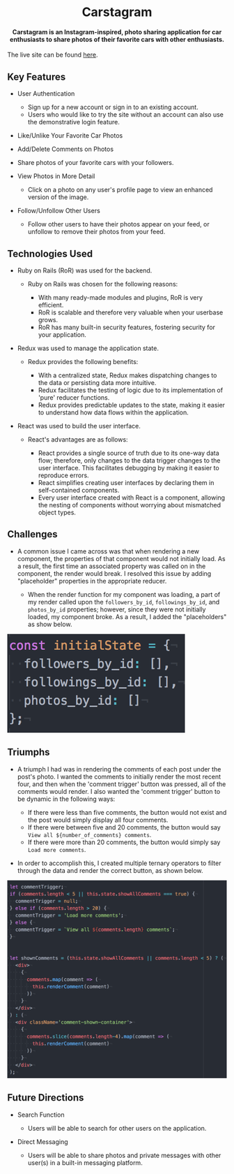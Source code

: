 <h1 align="center"> Carstagram </h1>
<h4 align="center">
Carstagram is an Instagram-inspired, photo sharing application for car enthusiasts to share photos of their favorite cars with other enthusiasts.
</h4>

The live site can be found [here](https://carstagram.herokuapp.com/#/).
 
## Key Features
* User Authentication
  * Sign up for a new account or sign in to an existing account.
  * Users who would like to try the site without an account can also use the demonstrative login feature.

* Like/Unlike Your Favorite Car Photos
 
* Add/Delete Comments on Photos

* Share photos of your favorite cars with your followers.

* View Photos in More Detail
  * Click on a photo on any user's profile page to view an enhanced version of the image.
  
* Follow/Unfollow Other Users
  * Follow other users to have their photos appear on your feed, or unfollow to remove their photos from your feed.
  
## Technologies Used
* Ruby on Rails (RoR) was used for the backend. 
  * Ruby on Rails was chosen for the following reasons:
  
    * With many ready-made modules and plugins, RoR is very efficient.
    * RoR is scalable and therefore very valuable when your userbase grows.
    * RoR has many built-in security features, fostering security for your application.
    
* Redux was used to manage the application state.
  * Redux provides the following benefits:
    
    * With a centralized state, Redux makes dispatching changes to the data or persisting data more intuitive.
    * Redux facilitates the testing of logic due to its implementation of 'pure' reducer functions.
    * Redux provides predictable updates to the state, making it easier to understand how data flows within the application.
    
* React was used to build the user interface.
  * React's advantages are as follows:
    
    * React provides a single source of truth due to its one-way data flow; therefore, only changes to the data trigger changes to the       user interface. This facilitates debugging by making it easier to reproduce errors.
    * React simplifies creating user interfaces by declaring them in self-contained components.
    * Every user interface created with React is a component, allowing the nesting of components without worrying about mismatched           object types.

## Challenges
* A common issue I came across was that when rendering a new component, the properties of that component would not initially load. As a   result, the first time an associated property was called on in the component, the render would break. I resolved this issue by adding   "placeholder" properties in the appropriate reducer.

  * When the render function for my component was loading, a part of my render called upon the `followers_by_id`, `followings_by_id`,       and `photos_by_id` properties; however, since they were not initially loaded, my component broke. As a result, I added the  "placeholders" as show below.

![](https://github.com/andrewopes789/carstagram/blob/master/user_reducer.png)

## Triumphs
* A triumph I had was in rendering the comments of each post under the post's photo. I wanted the comments to initially render the most recent four, and then when the 'comment trigger' button was pressed, all of the comments would render. I also wanted the 'comment trigger' button to be dynamic in the following ways:

  * If there were less than five comments, the button would not exist and the post would simply display all four comments.
  * If there were between five and 20 comments, the button would say `View all ${number_of_comments} comments`.
  * If there were more than 20 comments, the button would simply say `Load more comments`.
  
* In order to accomplish this, I created multiple ternary operators to filter through the data and render the correct button, as shown below.

![](https://github.com/andrewopes789/carstagram/blob/master/comments.png)

## Future Directions
* Search Function
  * Users will be able to search for other users on the application.
  
* Direct Messaging
  * Users will be able to share photos and private messages with other user(s) in a built-in messaging platform.
